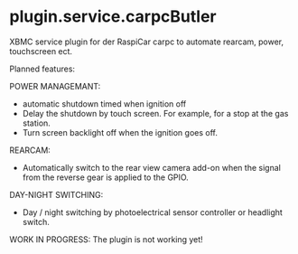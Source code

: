 # plugin.service.carpcButler
XBMC service plugin for der RaspiCar carpc to automate rearcam, power, touchscreen ect.


Planned features:

POWER MANAGEMANT:
- automatic shutdown timed when ignition off
- Delay the shutdown by touch screen. For example, for a stop at the gas station.
- Turn screen backlight off when the ignition goes off.

REARCAM:
- Automatically switch to the rear view camera add-on when the signal from the reverse gear is applied to the GPIO.

DAY-NIGHT SWITCHING:
- Day / night switching by photoelectrical sensor controller or headlight switch.

WORK IN PROGRESS:
The plugin is not working yet!

